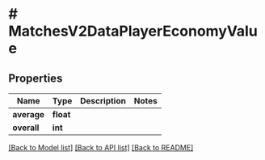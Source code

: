 # # MatchesV2DataPlayerEconomyValue

## Properties

Name | Type | Description | Notes
------------ | ------------- | ------------- | -------------
**average** | **float** |  |
**overall** | **int** |  |

[[Back to Model list]](../../README.md#models) [[Back to API list]](../../README.md#endpoints) [[Back to README]](../../README.md)
